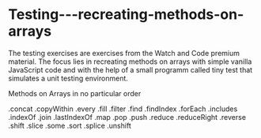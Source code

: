 # Testing---recreating-methods-on-arrays

The testing exercises are exercises from the Watch and Code premium material.
The focus lies in recreating methods on arrays with simple vanilla JavaScript code and with the help of a small programm called tiny test that simulates a unit testing environment.



Methods on Arrays in no particular order

.concat
.copyWithin
.every
.fill
.filter
.find
.findIndex
.forEach
.includes
.indexOf
.join
.lastIndexOf
.map
.pop
.push
.reduce
.reduceRight
.reverse
.shift
.slice
.some
.sort
.splice
.unshift


